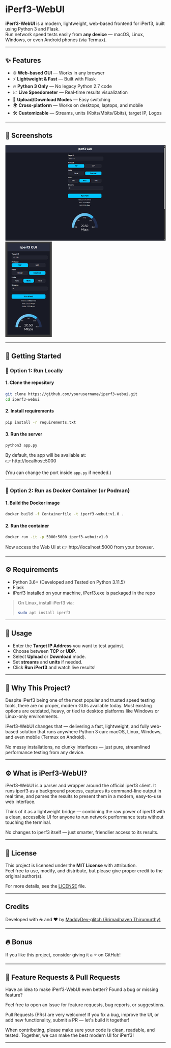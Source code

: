 # iPerf3-WebUI

**iPerf3-WebUI** is a modern, lightweight, web-based frontend for iPerf3, built using Python 3 and Flask.  
Run network speed tests easily from **any device** — macOS, Linux, Windows, or even Android phones (via Termux).

---

## ✨ Features

- 🌐 **Web-based GUI** — Works in any browser
- ⚡ **Lightweight & Fast** — Built with Flask
- 🔥 **Python 3 Only** — No legacy Python 2.7 code
- 📈 **Live Speedometer** — Real-time results visualization
- 🔄 **Upload/Download Modes** — Easy switching
- 🌍 **Cross-platform** — Works on desktops, laptops, and mobile
- 🛠 **Customizable** — Streams, units (Kbits/Mbits/Gbits), target IP, Logos

---

## 📸 Screenshots
<p align="left">
  <img src="https://raw.githubusercontent.com/MaddyDev-glitch/iperf3-webui/main/images/ipg1.PNG" alt="iPerf3 UI Screenshot 1" height="300" style="margin-right: 10px;"/>
  <img src="https://raw.githubusercontent.com/MaddyDev-glitch/iperf3-webui/main/images/ipg2.PNG" alt="iPerf3 UI Screenshot 2" height="300"/>
</p>

---

## 🚀 Getting Started

### 🔧 Option 1: Run Locally

#### 1. Clone the repository

```bash
git clone https://github.com/yourusername/iperf3-webui.git
cd iperf3-webui
```

#### 2. Install requirements

```bash
pip install -r requirements.txt
```

#### 3. Run the server

```bash
python3 app.py
```

By default, the app will be available at:  
👉 http://localhost:5000

(You can change the port inside `app.py` if needed.)

---

### 🐳 Option 2: Run as Docker Container (or Podman)

#### 1. Build the Docker image

```bash
docker build -f Containerfile -t iperf3-webui:v1.0 .
```

#### 2. Run the container

```bash
docker run -it -p 5000:5000 iperf3-webui:v1.0
```

Now access the Web UI at 👉 http://localhost:5000 from your browser.

---

## ⚙️ Requirements

- Python 3.6+ (Developed and Tested on Python 3.11.5)
- Flask 
- iPerf3 installed on your machine, iPerf3.exe is packaged in the repo

> On Linux, install iPerf3 via:  
> ```bash
> sudo apt install iperf3
> ```

---

## 👋 Usage

- Enter the **Target IP Address** you want to test against.
- Choose between **TCP** or **UDP**.
- Select **Upload** or **Download** mode.
- Set **streams** and **units** if needed.
- Click **Run iPerf3** and watch live results!

---

## 🧐 Why This Project?

Despite iPerf3 being one of the most popular and trusted speed testing tools, there are no proper, modern GUIs available today.
Most existing options are outdated, heavy, or tied to desktop platforms like Windows or Linux-only environments.

iPerf3-WebUI changes that — delivering a fast, lightweight, and fully web-based solution that runs anywhere Python 3 can: macOS, Linux, Windows, and even mobile (Termux on Android).

No messy installations, no clunky interfaces — just pure, streamlined performance testing from any device.

---

## ⚙️ What is iPerf3-WebUI?
iPerf3-WebUI is a parser and wrapper around the official iperf3 client.
It runs iperf3 as a background process, captures its command-line output in real time, and parses the results to present them in a modern, easy-to-use web interface.

Think of it as a lightweight bridge — combining the raw power of iperf3 with a clean, accessible UI for anyone to run network performance tests without touching the terminal.

No changes to iperf3 itself — just smarter, friendlier access to its results.

---

## 📄 License

This project is licensed under the **MIT License** with attribution.  
Feel free to use, modify, and distribute, but please give proper credit to the original author(s).

For more details, see the [LICENSE](LICENSE) file.

---

## Credits

Developed with ☕ and ❤️ by [MaddyDev-glitch (Srimadhaven Thirumurthy)](https://github.com/MaddyDev-glitch)

---

## 🔥 Bonus

If you like this project, consider giving it a ⭐️ on GitHub!

---

## 🚀 Feature Requests & Pull Requests
Have an idea to make iPerf3-WebUI even better?
Found a bug or missing feature?

Feel free to open an Issue for feature requests, bug reports, or suggestions.

Pull Requests (PRs) are very welcome!
If you fix a bug, improve the UI, or add new functionality, submit a PR — let's build it together!

When contributing, please make sure your code is clean, readable, and tested.
Together, we can make the best modern UI for iPerf3!

---

#


